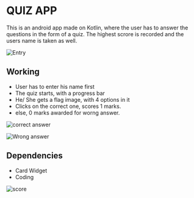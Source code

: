 # QUIZ APP

This is an android app made on Kotlin, where the user has to answer the questions in the form of a quiz.
The highest scrore is recorded and the users name is taken as well.

![Entry](https://user-images.githubusercontent.com/74729605/114315013-b864c980-9b1a-11eb-99c4-77d2ae11e375.jpeg)

## Working
-  User has to enter his name first
-  The quiz starts, with a progress bar
-  He/ She gets a flag image, with 4 options in it
-  Clicks on the correct one, scores 1 marks.
-  else, 0 marks awarded for worng answer.


![correct answer](https://user-images.githubusercontent.com/74729605/114315033-c581b880-9b1a-11eb-8f4b-f893dd66dcf1.jpeg)

![Wrong answer](https://user-images.githubusercontent.com/74729605/114315060-d2061100-9b1a-11eb-9d27-5755dad77525.jpeg)


## Dependencies

-  Card Widget
-  Coding

![score](https://user-images.githubusercontent.com/74729605/114315078-e34f1d80-9b1a-11eb-85b7-efa39d180b6e.jpeg)
